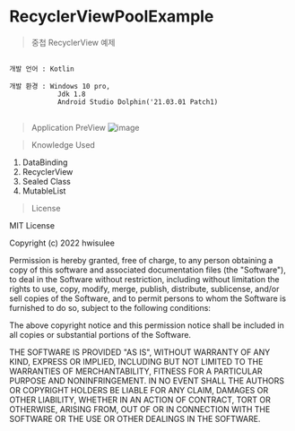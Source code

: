 # RecyclerViewPoolExample
>중첩 RecyclerView 예제

<pre>
<code>
개발 언어 : Kotlin</br>
개발 환경 : Windows 10 pro,
            Jdk 1.8
            Android Studio Dolphin('21.03.01 Patch1)
</code>
</pre>

>Application PreView
![image](https://user-images.githubusercontent.com/62528282/203861576-58c13742-ef58-42c4-9166-f7d34c74e62d.png)

>Knowledge Used
1. DataBinding
2. RecyclerView
3. Sealed Class
4. MutableList

>License

MIT License

Copyright (c) 2022 hwisulee

Permission is hereby granted, free of charge, to any person obtaining a copy
of this software and associated documentation files (the "Software"), to deal
in the Software without restriction, including without limitation the rights
to use, copy, modify, merge, publish, distribute, sublicense, and/or sell
copies of the Software, and to permit persons to whom the Software is
furnished to do so, subject to the following conditions:

The above copyright notice and this permission notice shall be included in all
copies or substantial portions of the Software.

THE SOFTWARE IS PROVIDED "AS IS", WITHOUT WARRANTY OF ANY KIND, EXPRESS OR
IMPLIED, INCLUDING BUT NOT LIMITED TO THE WARRANTIES OF MERCHANTABILITY,
FITNESS FOR A PARTICULAR PURPOSE AND NONINFRINGEMENT. IN NO EVENT SHALL THE
AUTHORS OR COPYRIGHT HOLDERS BE LIABLE FOR ANY CLAIM, DAMAGES OR OTHER
LIABILITY, WHETHER IN AN ACTION OF CONTRACT, TORT OR OTHERWISE, ARISING FROM,
OUT OF OR IN CONNECTION WITH THE SOFTWARE OR THE USE OR OTHER DEALINGS IN THE
SOFTWARE.
